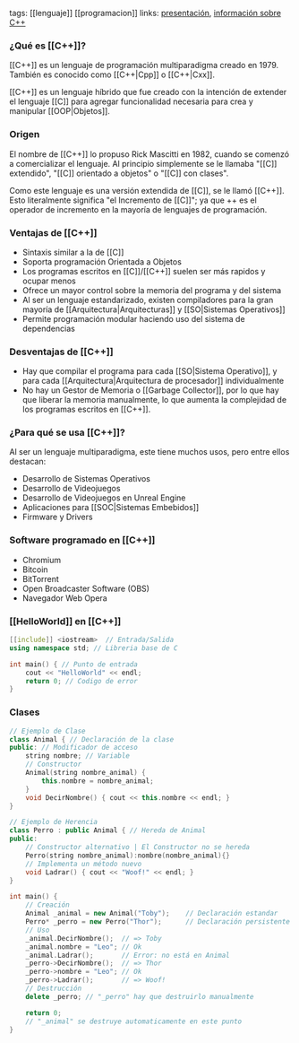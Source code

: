 tags: [[lenguaje]] [[programacion]]
links: [presentación](https://docs.google.com/presentation/d/e/2PACX-1vTkpmUXkJd9HnyyKq6PnIQuohJGnz-ZIR-nXOseRJuAShtTMJoiZiDeAJhwLPWGQOKYiF0hbO0574ni/pub?start=false&loop=false&delayms=20000), [información sobre C++](https://www.zator.com/Cpp/E4_11_2d.htm)

### ¿Qué es [[C++]]?
[[C++]] es un lenguaje de programación multiparadigma creado en 1979. 
También es conocido como [[C++|Cpp]] o [[C++|Cxx]].

[[C++]] es un lenguaje híbrido que fue creado con la intención de extender el lenguaje [[C]] para agregar funcionalidad necesaria para crea y manipular [[OOP|Objetos]].

### Origen
El nombre de [[C++]] lo propuso Rick Mascitti en 1982, cuando se comenzó a comercializar el lenguaje. Al principio simplemente se le llamaba "[[C]] extendido", "[[C]] orientado a objetos" o "[[C]] con clases".

Como este lenguaje es una versión extendida de [[C]], se le llamó [[C++]].
Esto literalmente significa "el Incremento de [[C]]"; ya que ++ es el operador de incremento en la mayoría de lenguajes de programación.

### Ventajas de [[C++]]
- Sintaxis similar a la de [[C]]
- Soporta programación Orientada a Objetos
- Los programas escritos en [[C]]/[[C++]] suelen ser más rapidos y ocupar menos
- Ofrece un mayor control sobre la memoria del programa y del sistema 
- Al ser un lenguaje estandarizado, existen compiladores para la gran mayoría de [[Arquitectura|Arquitecturas]] y [[SO|Sistemas Operativos]]
- Permite programación modular haciendo uso del sistema de dependencias

### Desventajas de [[C++]]
- Hay que compilar el programa para cada [[SO|Sistema Operativo]], y para cada [[Arquitectura|Arquitectura de procesador]] individualmente
- No hay un Gestor de Memoria o [[Garbage Collector]], por lo que hay que liberar la memoria manualmente, lo que aumenta la complejidad de los programas escritos en [[C++]].


### ¿Para qué se usa [[C++]]?
Al ser un lenguaje multiparadigma, este tiene muchos usos, pero entre ellos destacan:
- Desarrollo de Sistemas Operativos
- Desarrollo de Videojuegos
- Desarrollo de Videojuegos en Unreal Engine
- Aplicaciones para [[SOC|Sistemas Embebidos]]
- Firmware y Drivers

### Software programado en [[C++]]
-   Chromium
-   Bitcoin
-   BitTorrent
-   Open Broadcaster Software (OBS)
-   Navegador Web Opera

### [[HelloWorld]] en [[C++]]
```cpp
[[include]] <iostream>  // Entrada/Salida
using namespace std; // Libreria base de C

int main() { // Punto de entrada
	cout << "HelloWorld" << endl; 
	return 0; // Codigo de error
}
```

### Clases
```cpp
// Ejemplo de Clase
class Animal { // Declaración de la clase
public: // Modificador de acceso
	string nombre; // Variable
	// Constructor
	Animal(string nombre_animal) {
		this.nombre = nombre_animal;
	}
	void DecirNombre() { cout << this.nombre << endl; }
}
```

```cpp
// Ejemplo de Herencia
class Perro : public Animal { // Hereda de Animal
public:
	// Constructor alternativo | El Constructor no se hereda
	Perro(string nombre_animal):nombre(nombre_animal){}
	// Implementa un método nuevo
	void Ladrar() { cout << "Woof!" << endl; }
}
```

```cpp
int main() {
	// Creación
	Animal _animal = new Animal("Toby");	// Declaración estandar
	Perro* _perro = new Perro("Thor");		// Declaración persistente
	// Uso
	_animal.DecirNombre();	// => Toby
	_animal.nombre = "Leo"; // Ok
	_animal.Ladrar();		// Error: no está en Animal
	_perro->DecirNombre();	// => Thor
	_perro->nombre = "Leo"; // Ok
	_perro->Ladrar();		// => Woof!
	// Destrucción
	delete _perro; // "_perro" hay que destruirlo manualmente

	return 0;
	// "_animal" se destruye automaticamente en este punto
}	
```